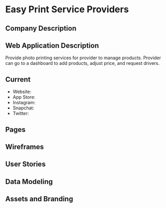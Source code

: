 # Easy Print Service Providers

## Company Description

## Web Application Description

Provide photo printing services for provider to manage products.
Provider can go to a dashboard to add products, adjust price, and request drivers.

## Current
- Website: 
- App Store: 
- Instagram:
- Snapchat: 
- Twitter: 

## Pages

## Wireframes

## User Stories

## Data Modeling

## Assets and Branding
